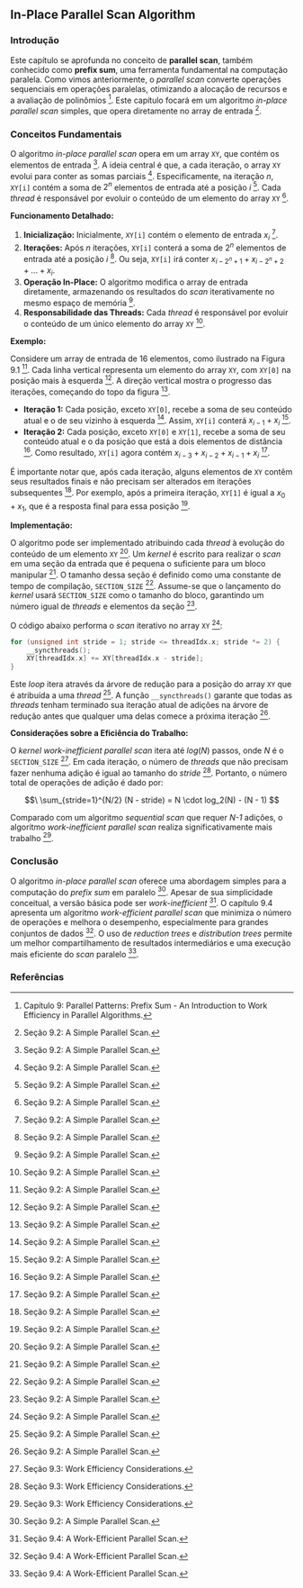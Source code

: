 ## In-Place Parallel Scan Algorithm

### Introdução
Este capítulo se aprofunda no conceito de **parallel scan**, também conhecido como **prefix sum**, uma ferramenta fundamental na computação paralela. Como vimos anteriormente, o *parallel scan* converte operações sequenciais em operações paralelas, otimizando a alocação de recursos e a avaliação de polinômios [^1]. Este capítulo focará em um algoritmo *in-place parallel scan* simples, que opera diretamente no array de entrada [^4].

### Conceitos Fundamentais

O algoritmo *in-place parallel scan* opera em um array `XY`, que contém os elementos de entrada [^4]. A ideia central é que, a cada iteração, o array `XY` evolui para conter as somas parciais [^4]. Especificamente, na iteração *n*, `XY[i]` contém a soma de $2^n$ elementos de entrada até a posição *i* [^4]. Cada *thread* é responsável por evoluir o conteúdo de um elemento do array `XY` [^4].

**Funcionamento Detalhado:**

1.  **Inicialização:** Inicialmente, `XY[i]` contém o elemento de entrada $x_i$ [^4].
2.  **Iterações:** Após *n* iterações, `XY[i]` conterá a soma de $2^n$ elementos de entrada até a posição *i* [^4]. Ou seja, `XY[i]` irá conter $x_{i-2^n+1} + x_{i-2^n+2} + ... + x_i$.
3.  **Operação In-Place:** O algoritmo modifica o array de entrada diretamente, armazenando os resultados do *scan* iterativamente no mesmo espaço de memória [^4].
4.  **Responsabilidade das Threads:** Cada *thread* é responsável por evoluir o conteúdo de um único elemento do array `XY` [^4].

**Exemplo:**

Considere um array de entrada de 16 elementos, como ilustrado na Figura 9.1 [^4]. Cada linha vertical representa um elemento do array `XY`, com `XY[0]` na posição mais à esquerda [^5]. A direção vertical mostra o progresso das iterações, começando do topo da figura [^5].

*   **Iteração 1:** Cada posição, exceto `XY[0]`, recebe a soma de seu conteúdo atual e o de seu vizinho à esquerda [^5]. Assim, `XY[i]` conterá $x_{i-1} + x_i$ [^5].
*   **Iteração 2:** Cada posição, exceto `XY[0]` e `XY[1]`, recebe a soma de seu conteúdo atual e o da posição que está a dois elementos de distância [^5]. Como resultado, `XY[i]` agora contém $x_{i-3} + x_{i-2} + x_{i-1} + x_i$ [^5].

É importante notar que, após cada iteração, alguns elementos de `XY` contêm seus resultados finais e não precisam ser alterados em iterações subsequentes [^5]. Por exemplo, após a primeira iteração, `XY[1]` é igual a $x_0 + x_1$, que é a resposta final para essa posição [^5].

**Implementação:**

O algoritmo pode ser implementado atribuindo cada *thread* à evolução do conteúdo de um elemento `XY` [^5]. Um *kernel* é escrito para realizar o *scan* em uma seção da entrada que é pequena o suficiente para um bloco manipular [^5]. O tamanho dessa seção é definido como uma constante de tempo de compilação, `SECTION_SIZE` [^5]. Assume-se que o lançamento do *kernel* usará `SECTION_SIZE` como o tamanho do bloco, garantindo um número igual de *threads* e elementos da seção [^5].

O código abaixo performa o *scan* iterativo no array `XY` [^6]:

```c++
for (unsigned int stride = 1; stride <= threadIdx.x; stride *= 2) {
    __syncthreads();
    XY[threadIdx.x] += XY[threadIdx.x - stride];
}
```

Este *loop* itera através da árvore de redução para a posição do array `XY` que é atribuída a uma *thread* [^6]. A função `__syncthreads()` garante que todas as *threads* tenham terminado sua iteração atual de adições na árvore de redução antes que qualquer uma delas comece a próxima iteração [^6].

**Considerações sobre a Eficiência do Trabalho:**

O *kernel* *work-inefficient parallel scan* itera até $log(N)$ passos, onde *N* é o `SECTION_SIZE` [^8]. Em cada iteração, o número de *threads* que não precisam fazer nenhuma adição é igual ao tamanho do *stride* [^8]. Portanto, o número total de operações de adição é dado por:

$$\
\sum_{stride=1}^{N/2} (N - stride) = N \cdot log_2(N) - (N - 1)
$$

Comparado com um algoritmo *sequential scan* que requer *N-1* adições, o algoritmo *work-inefficient parallel scan* realiza significativamente mais trabalho [^8].

### Conclusão

O algoritmo *in-place parallel scan* oferece uma abordagem simples para a computação do *prefix sum* em paralelo [^4]. Apesar de sua simplicidade conceitual, a versão básica pode ser *work-inefficient* [^9]. O capítulo 9.4 apresenta um algoritmo *work-efficient parallel scan* que minimiza o número de operações e melhora o desempenho, especialmente para grandes conjuntos de dados [^9]. O uso de *reduction trees* e *distribution trees* permite um melhor compartilhamento de resultados intermediários e uma execução mais eficiente do *scan* paralelo [^9].

### Referências
[^1]: Capítulo 9: Parallel Patterns: Prefix Sum - An Introduction to Work Efficiency in Parallel Algorithms.
[^4]: Seção 9.2: A Simple Parallel Scan.
[^5]: Seção 9.2: A Simple Parallel Scan.
[^6]: Seção 9.2: A Simple Parallel Scan.
[^8]: Seção 9.3: Work Efficiency Considerations.
[^9]: Seção 9.4: A Work-Efficient Parallel Scan.
<!-- END -->